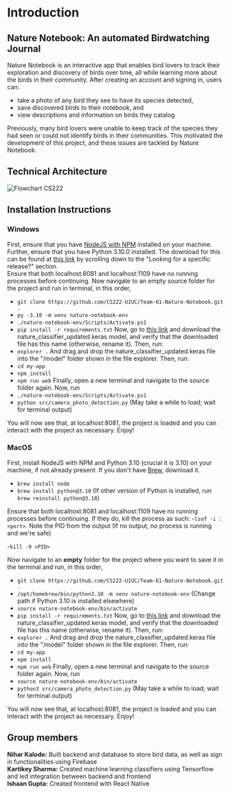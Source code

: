 # Introduction
## Nature Notebook: An automated Birdwatching Journal
Nature Notebook is an interactive app that enables bird lovers to track their exploration and discovery of birds over time, all while learning more about the birds in their community.
After creating an account and signing in, users can:
- take a photo of any bird they see to have its species detected,
- save discovered birds to their notebook, and
- view descriptions and information on birds they catalog

Previously, many bird lovers were unable to keep track of the species they had seen or could not identify birds in their communities. This motivated the development of this project, and these issues are tackled by Nature Notebook.

## Technical Architecture
![Flowchart CS222](https://github.com/user-attachments/assets/7bab3bc9-e572-4bf8-8349-34c194e9a8d7)

## Installation Instructions
### Windows
First, ensure that you have [NodeJS with NPM](https://nodejs.org/en/download) installed on your machine.  
Further, ensure that you have Python 3.10.0 installed. The download for this can be found at [this link](https://www.python.org/downloads/) by scrolling down to the "Looking for a specific release?" section.  
Ensure that both localhost:8081 and localhost:1109 have no running processes before continuing.
Now navigate to an empty source folder for the project and run in terminal, in this order, 

- ```git clone https://github.com/CS222-UIUC/Team-61-Nature-Notebook.git .```
- ```py -3.10 -m venv nature-notebook-env```
- ```./nature-notebook-env/Scripts/Activate.ps1```
- ```pip install -r requirements.txt```
Now, go to [this link](https://drive.google.com/file/d/139eSaMLDMwS3RVzOINbfq_7M4RjMD_cs/view?usp=sharing) and download the nature_classifier_updated.keras model, and verify that the downloaded file has this name (otherwise, rename it). Then, run:
- ```explorer .```
And drag and drop the nature_classifier_updated.keras file into the "/model" folder shown in the file explorer. Then, run:
- ```cd my-app```
- ```npm install```
- ```npm run web```
Finally, open a new terminal and navigate to the source folder again. Now, run
- ```./nature-notebook-env/Scripts/Activate.ps1```
- ```python src/camera_photo_detection.py``` (May take a while to load; wait for terminal output)

You will now see that, at localhost:8081, the project is loaded and you can interact with the project as necessary. Enjoy!

### MacOS
First, install NodeJS with NPM and Python 3.10 (crucial it is 3.10) on your machine, if not already present. If you don't have [Brew](https://brew.sh/), download it.
- ```brew install node```
- ```brew install python@3.10``` (If other version of Python is installed, run ```brew reinstall python@3.10```)

Ensure that both localhost:8081 and localhost:1109 have no running processes before continuing. If they do, kill the process as such:
-```lsof -i :<port>```. Note the PID from the output (If no output, no process is running and we're safe)

-```kill -9 <PID>```

Now navigate to an **empty** folder for the project where you want to save it in the terminal and run, in this order, 

- ```git clone https://github.com/CS222-UIUC/Team-61-Nature-Notebook.git .```
- ```/opt/homebrew/bin/python3.10 -m venv nature-notebook-env``` (Change path if Python 3.10 is installed elsewhere)
- ```source nature-notebook-env/bin/activate```
- ```pip install -r requirements.txt```
Now, go to [this link](https://drive.google.com/file/d/139eSaMLDMwS3RVzOINbfq_7M4RjMD_cs/view?usp=sharing) and download the nature_classifier_updated.keras model, and verify that the downloaded file has this name (otherwise, rename it). Then, run:
- ```explorer .```
And drag and drop the nature_classifier_updated.keras file into the "/model" folder shown in the file explorer. Then, run:
- ```cd my-app```
- ```npm install```
- ```npm run web```
Finally, open a new terminal and navigate to the source folder again. Now, run
- ```source nature-notebook-env/bin/activate```
- ```python3 src/camera_photo_detection.py``` (May take a while to load; wait for terminal output)

You will now see that, at localhost:8081, the project is loaded and you can interact with the project as necessary. Enjoy!
## Group members
**Nihar Kalode:** Built backend and database to store bird data, as well as sign in functionalities using Firebase  
**Kartikey Sharma:** Created machine learning classifiers using Tensorflow and led integration between backend and frontend  
**Ishaan Gupta:** Created frontend with React Native
